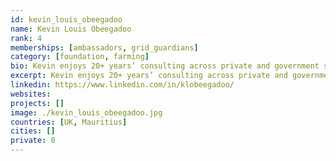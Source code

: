 ```yaml
---
id: kevin_louis_obeegadoo
name: Kevin Louis Obeegadoo
rank: 4
memberships: [ambassadors, grid_guardians]
category: [foundation, farming]
bio: Kevin enjoys 20+ years’ consulting across private and government sectors, on strategy, value creation, and assisting in structuring for international business, and is based in Mauritius since 2001. Having consulted across various business sectors including Automobile, Financial Services, FMCG, IT and Telecommunications, Media, Property Development & Management, he enjoys team‐working on game-changing projects, creating value, and moving businesses to new levels, while being committed to charitable and social endeavours. Ambassador fell in love with Threefold With a unique, realistic, and achievable solution to building a green, decentralised, distributed, and neutral IT infrastructure globally, committed to true values and charity, how can anyone not believe in the ThreeFold Foundation vision?
excerpt: Kevin enjoys 20+ years’ consulting across private and government sectors.
linkedin: https://www.linkedin.com/in/klobeegadoo/
websites: 
projects: []
image: ./kevin_louis_obeegadoo.jpg
countries: [UK, Mauritius]
cities: []
private: 0
---
```

